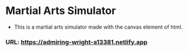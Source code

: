 # Martial Arts Simulator
* This is a martial arts simulator made with the canvas element of html.



### URL: https://admiring-wright-a13381.netlify.app
